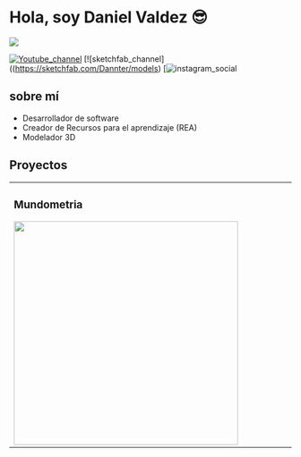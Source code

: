 <div aling="center">
<h1 aling="center">Hola, soy Daniel Valdez 😎 </h1>
</div>
<img src="https://cdn.discordapp.com/attachments/1272630507263492199/1341404883462656010/Frame_30_1.png?ex=67b5e026&is=67b48ea6&hm=707708a10d0dc76029444306201f30c957651e771fb59cfc4e3bbdeca6291702&">

[![Youtube_channel](https://img.shields.io/youtube/channel/UCIegha1vatSR2K4rfcdNR?style=social)](https://www.youtube.com/@Dannter)
[![sketchfab_channel]((https://sketchfab.com/Dannter/models)
[![instagram_social](instagram.com/dannter_3d)


## sobre mí

- Desarrollador de software
- Creador de Recursos para el aprendizaje (REA)
- Modelador 3D


## Proyectos

<table>
<tr>

<td width = "50%">

<h3 aling="center">Mundometria </h3>
<div aling="center">

<img src="https://cdn.discordapp.com/attachments/1272630507263492199/1341412381573775463/Group_739_1.png?ex=67b5e722&is=67b495a2&hm=90539bb40eed5a936e9352be67c852fbf563051c4684d80a0f18cf4874c7d96b&" width="400">

  
</tr>



  
</table>
